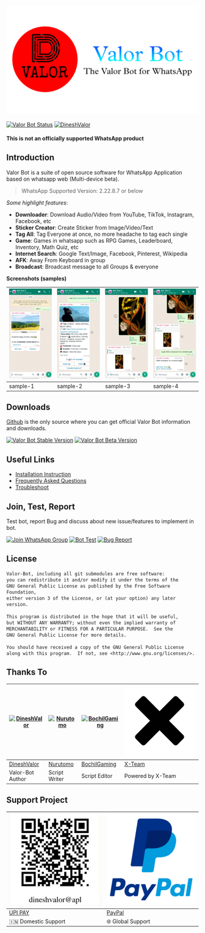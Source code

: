 [![Valor Bot](images/logo.png)](https://github.com/DineshValor/valor)
<br>
<br>
[![Valor Bot Status](https://img.shields.io/badge/Bot_Status-Maintained-Green?logo=statuspal&logoColor=green)](https://github.com/DineshValor/valor)
[![DineshValor](https://img.shields.io/badge/Maintainer-DineshValor-blue?logo=powershell)](https://github.com/DineshValor)

#### This is not an officially supported WhatsApp product

## Introduction
Valor Bot is a suite of open source software for WhatsApp Application based on whatsapp web (Multi-device beta).
> WhatsApp Supported Version: 2.22.8.7 or below

_Some highlight features_:

- **Downloader**: Download Audio/Video from YouTube, TikTok, Instagram, Facebook, etc
- **Sticker Creator**: Create Sticker from Image/Video/Text
- **Tag All**: Tag Everyone at once, no more headache to tag each single
- **Game**: Games in whatsapp such as RPG Games, Leaderboard, Inventory, Math Quiz, etc
- **Internet Search**: Google Text/Image, Facebook, Pinterest, Wikipedia
- **AFK**: Away From Keyboard in group
- **Broadcast**: Broadcast message to all Groups & everyone

**Screenshots (samples)**

[![Sample-1](images/sample1.jpg)](https://raw.githubusercontent.com/DineshValor/valor/bot/docs/images/sample1.jpg) | [![Sample-2](images/sample2.jpg)](https://raw.githubusercontent.com/DineshValor/valor/bot/docs/images/sample2.jpg) | [![Sample-3](images/sample3.jpg)](https://raw.githubusercontent.com/DineshValor/valor/bot/docs/images/sample3.jpg) | [![Sample-4](images/sample4.jpg)](https://raw.githubusercontent.com/DineshValor/valor/bot/docs/images/sample4.jpg)
----|----|----|----
sample-1 | sample-2 | sample-3 | sample-4

## Downloads

[Github](https://github.com/DineshValor/valor/) is the only source where you can get official Valor Bot information and downloads.

[![Valor Bot Stable Version](https://img.shields.io/badge/Valor_Bot-v2.22.8.7-blue)](https://github.com/DineshValor/valor/releases/download/v2.22.8.7/Valor_Bot-v2.22.8.7.zip)
[![Valor Bot Beta Version](https://img.shields.io/badge/Valor_Bot-Beta-red)](https://github.com/DineshValor/valor/archive/refs/heads/bot.zip)

## Useful Links
- [Installation Instruction](https://dineshvalor.github.io/valor/install)
- [Frequently Asked Questions](https://dineshvalor.github.io/valor/faq)
- [Troubleshoot](https://dineshvalor.github.io/puppeteer/troubleshooting)

## Join, Test, Report

Test bot, report Bug and discuss about new issue/features to implement in bot.

[![Join WhatsApp Group](https://img.shields.io/badge/WhatsApp-Join_Group-darkgreen?logo=whatsapp)](https://chat.whatsapp.com/J16Ay8zo6zk1hc8SQ6Pqv8)
[![Bot Test](https://img.shields.io/badge/WhatsApp-Bot_Test-darkgreen?logo=whatsapp)](https://wa.me/919971107409)
[![Bug Report](https://img.shields.io/badge/GitHub-Bug_Report-darkgreen?logo=github)](https://github.com/DineshValor/valor/issues)

## License

    Valor-Bot, including all git submodules are free software:
    you can redistribute it and/or modify it under the terms of the
    GNU General Public License as published by the Free Software Foundation,
    either version 3 of the License, or (at your option) any later version.

    This program is distributed in the hope that it will be useful,
    but WITHOUT ANY WARRANTY; without even the implied warranty of
    MERCHANTABILITY or FITNESS FOR A PARTICULAR PURPOSE.  See the
    GNU General Public License for more details.

    You should have received a copy of the GNU General Public License
    along with this program.  If not, see <http://www.gnu.org/licenses/>.


## Thanks To

[![DineshValor](https://github.com/DineshValor.png)](https://github.com/DineshValor) | [![Nurutomo](https://github.com/Nurutomo.png)](https://github.com/Nurutomo) | [![BochilGaming](https://github.com/BochilGaming.png)](https://github.com/BochilGaming) | [![X-Team](images/xlogo.png)](https://api.xteam.xyz/) 
----|----|----|----
[DineshValor](https://github.com/DineshValor) | [Nurutomo](https://github.com/Nurutomo) | [BochilGaming](https://github.com/BochilGaming) | [X-Team](https://api.xteam.xyz/)
Valor-Bot Author | Script Writer | Script Editor | Powered by X-Team

## Support Project

[![UPI PAY](images/upi-qrcode.jpg)](https://raw.githubusercontent.com/DineshValor/valor/bot/docs/images/upi-qrcode.jpg) | [![PayPal](images/paypal.png)](https://www.paypal.me/DineshValor)
----|----
[UPI PAY](https://raw.githubusercontent.com/DineshValor/valor/bot/docs/images/upi-qrcode.jpg) | [PayPal](https://www.paypal.me/DineshValor)
🇮🇳 Domestic Support | 🌐 Global Support
